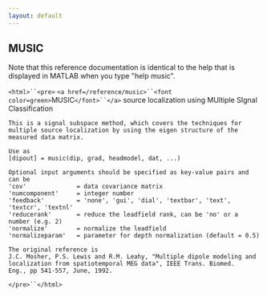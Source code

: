 ```yaml
---
layout: default
---
```


##  MUSIC

Note that this reference documentation is identical to the help that is displayed in MATLAB when you type "help music".

`<html>``<pre>`
    `<a href=/reference/music>``<font color=green>`MUSIC`</font>``</a>` source localization using MUltiple SIgnal Classification
 
    This is a signal subspace method, which covers the techniques for
    multiple source localization by using the eigen structure of the
    measured data matrix.
 
    Use as
    [dipout] = music(dip, grad, headmodel, dat, ...)
 
    Optional input arguments should be specified as key-value pairs and can be
    'cov'              = data covariance matrix
    'numcomponent'     = integer number
    'feedback'         = 'none', 'gui', 'dial', 'textbar', 'text', 'textcr', 'textnl'
    'reducerank'       = reduce the leadfield rank, can be 'no' or a number (e.g. 2)
    'normalize'        = normalize the leadfield
    'normalizeparam'   = parameter for depth normalization (default = 0.5)
 
    The original reference is
    J.C. Mosher, P.S. Lewis and R.M. Leahy, "Multiple dipole modeling and
    localization from spatiotemporal MEG data", IEEE Trans. Biomed.
    Eng., pp 541-557, June, 1992.
`</pre>``</html>`

